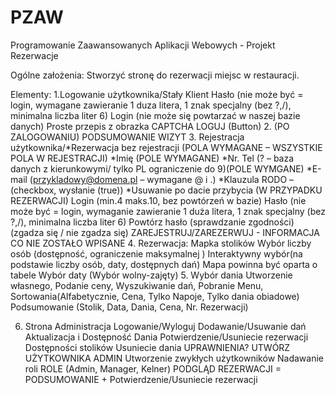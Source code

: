 # PZAW
Programowanie Zaawansowanych Aplikacji Webowych - Projekt Rezerwacje


Ogólne założenia: 
Stworzyć stronę do rezerwacji miejsc w restauracji.

Elementy:
1.Logowanie użytkownika/Stały Klient
  Hasło (nie może być = login, wymagane zawieranie 1 duza litera, 1 znak specjalny (bez ?,/), minimalna liczba liter 6)
  Login (nie może się powtarzać w naszej bazie danych)
  Proste przepis z obrazka CAPTCHA
  LOGUJ (Button)
2. (PO ZALOGOWANIU) PODSUMOWANIE WIZYT
3. Rejestracja użytkownika/*Rezerwacja bez rejestracji (POLA WYMAGANE – WSZYSTKIE POLA W REJESTRACJI)
  *Imię (POLE WYMAGANE)
  *Nr. Tel (? – baza danych z kierunkowymi/ tylko PL ograniczenie do 9)(POLE WYMGANE)
  *E-mail (przykladowy@domena.pl – wymagane @ i .)
  *Klauzula RODO – (checkbox, wysłanie (true)) 
  *Usuwanie po dacie przybycia (W PRZYPADKU REZERWACJI)
  Login (min.4 maks.10, bez powtórzeń w bazie)
  Hasło (nie może być = login, wymaganie zawieranie 1 duża litera, 1 znak specjalny (bez ?,/), minimalna liczba liter 6)
  Powtórz hasło (sprawdzanie zgodności) (zgadza się / nie zgadza się)
  ZAREJESTRUJ/ZAREZERWUJ - INFORMACJA CO NIE ZOSTAŁO WPISANE
4. Rezerwacja:
  Mapka stolików
  Wybór liczby osób (dostępność, ograniczenie maksymalnej )
  Interaktywny wybór(na podstawie liczby osób, daty, dostępnych dań)
  Mapa powinna być oparta o tabele
  Wybór daty (Wybór wolny-zajęty)
5. Wybór dania 
  Utworzenie własnego, 
  Podanie ceny, 
  Wyszukiwanie dań, 
  Pobranie Menu, 
  Sortowania(Alfabetycznie, Cena, Tylko Napoje, Tylko dania obiadowe)
  Podsumowanie (Stolik, Data, Dania, Cena, Nr. Rezerwacji)

6. Strona Administracja
  Logowanie/Wyloguj
  Dodawanie/Usuwanie dań
  Aktualizacja i Dostępność Dania
  Potwierdzenie/Usuniecie rezerwacji
  Dostępności stolików
  Usuniecie dania
  UPRAWNIENIA?
    UTWÓRZ UŻYTKOWNIKA ADMIN
    Utworzenie zwykłych użytkowników
    Nadawanie roli
    ROLE (Admin, Manager, Kelner)
  PODGLĄD REZERWACJI = PODSUMOWANIE + Potwierdzenie/Usuniecie rezerwacji

